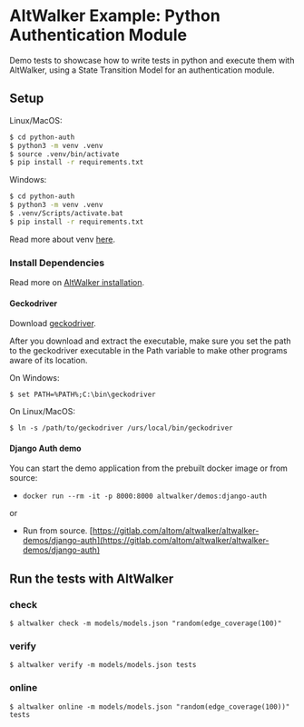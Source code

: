 # AltWalker Example: Python Authentication Module

Demo tests to showcase how to write tests in python and execute them with AltWalker, using a State Transition Model for an authentication module. 

## Setup

Linux/MacOS:

```bash
$ cd python-auth
$ python3 -m venv .venv
$ source .venv/bin/activate
$ pip install -r requirements.txt
```

Windows:

```bash
$ cd python-auth
$ python3 -m venv .venv
$ .venv/Scripts/activate.bat
$ pip install -r requirements.txt
```

Read more about venv [here](https://docs.python.org/3/library/venv.html).

### Install Dependencies

Read more on [AltWalker installation](https://altom.gitlab.io/altwalker/altwalker/installation.html).

#### Geckodriver

Download [geckodriver](https://github.com/mozilla/geckodriver/releases).

After you download and extract the executable, make sure you set the path to the geckodriver executable in the Path variable to make other programs aware of its location.

On Windows:

```
$ set PATH=%PATH%;C:\bin\geckodriver
```

On Linux/MacOS:

```
$ ln -s /path/to/geckodriver /urs/local/bin/geckodriver
```

#### Django Auth demo

You can start the demo application from the prebuilt docker image or from source: 

  * `docker run --rm -it -p 8000:8000 altwalker/demos:django-auth`

  or

  * Run from source. [https://gitlab.com/altom/altwalker/altwalker-demos/django-auth](https://gitlab.com/altom/altwalker/altwalker-demos/django-auth)

## Run the tests with AltWalker

### check

```
$ altwalker check -m models/models.json "random(edge_coverage(100)"
```

### verify

```
$ altwalker verify -m models/models.json tests
```

### online

```
$ altwalker online -m models/models.json "random(edge_coverage(100))" tests
```